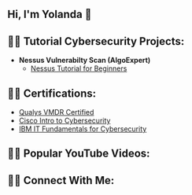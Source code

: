 ## Hi, I'm Yolanda 👋

<h2>👨‍💻 Tutorial Cybersecurity Projects:</h2>

- <b>Nessus Vulnerabilty Scan (AlgoExpert)</b>
  - [Nessus Tutorial for Beginners](https://www.youtube.com/watch?v=lT6Px9zJM3s&t=359s)

<h2>👨‍💻 Certifications:</h2>

- [Qualys VMDR Certified](https://github.com/yvette4887/yvette4887/blob/main/QualysImage.png)
- [Cisco Intro to Cybersecurity](https://github.com/yvette4887/yvette4887/blob/main/Cisco%20Image.png)
- [IBM IT Fundamentals for Cybersecurity ](https://github.com/yvette4887/yvette4887/blob/main/Cisco%20Image.png)

<h2>👨‍💻 Popular YouTube Videos:</h2>



<h2>👨‍💻 Connect With Me:</h2>

<!--
**yvette4887/yvette4887** is a ✨ _special_ ✨ repository because its `README.md` (this file) appears on your GitHub profile.

Here are some ideas to get you started:

- 🔭 I’m currently working on ...
- 🌱 I’m currently learning ...
- 👯 I’m looking to collaborate on ...
- 🤔 I’m looking for help with ...
- 💬 Ask me about ...
- 📫 How to reach me: ...
- 😄 Pronouns: ...
- ⚡ Fun fact: ...
-->
